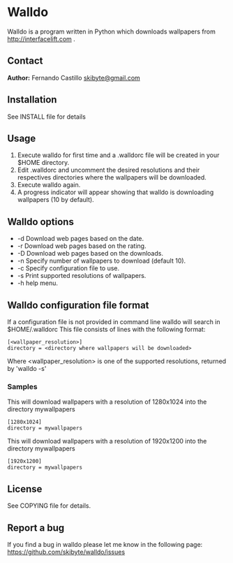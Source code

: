 Walldo
======
Walldo is a program written in Python which downloads wallpapers from 
http://interfacelift.com .

Contact
-------
**Author:** Fernando Castillo skibyte@gmail.com

Installation
------------
See INSTALL file for details

Usage
-----
1. Execute walldo for first time and a .walldorc file will be created in your $HOME directory.
2. Edit .walldorc and uncomment the desired resolutions and their respectives
  directories where the wallpapers will be downloaded.
3. Execute walldo again.
4. A progress indicator will appear showing that walldo is downloading 
  wallpapers (10 by default).

Walldo options
--------------
* -d        Download web pages based on the date.
* -r        Download web pages based on the rating.
* -D        Download web pages based on the downloads.
* -n        Specify number of wallpapers to download (default 10).
* -c <file> Specify configuration file to use.
* -s        Print supported resolutions of wallpapers.
* -h        help menu.

Walldo configuration file format
--------------------------------
If a configuration file is not provided in command line walldo will search in $HOME/.walldorc
This file consists of lines with the following format:

    [<wallpaper_resolution>]  
    directory = <directory where wallpapers will be downloaded>
Where \<wallpaper_resolution\> is one of the supported resolutions, returned by 'walldo -s'

### Samples
This will download wallpapers with a resolution of 1280x1024 into the directory mywallpapers

    [1280x1024]
    directory = mywallpapers

This will download wallpapers with a resolution of 1920x1200 into the directory mywallpapers

    [1920x1200]
    directory = mywallpapers

License
-------
See COPYING file for details.

Report a bug
------------
If you find a bug in walldo please let me know in the following page:
https://github.com/skibyte/walldo/issues
